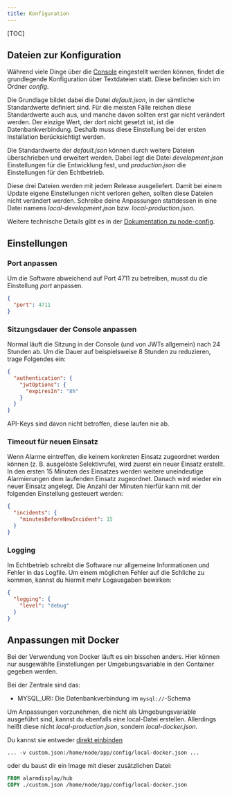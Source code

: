 ```yaml
---
title: Konfiguration
---
```

[TOC]

## Dateien zur Konfiguration

Während viele Dinge über die [Console](05_Console.md) eingestellt werden können, findet die grundlegende Konfiguration über Textdateien statt.
Diese befinden sich im Ordner _config_.

Die Grundlage bildet dabei die Datei _default.json_, in der sämtliche Standardwerte definiert sind.
Für die meisten Fälle reichen diese Standardwerte auch aus, und manche davon sollten erst gar nicht verändert werden.
Der einzige Wert, der dort nicht gesetzt ist, ist die Datenbankverbindung.
Deshalb muss diese Einstellung bei der ersten Installation berücksichtigt werden.

Die Standardwerte der _default.json_ können durch weitere Dateien überschrieben und erweitert werden.
Dabei legt die Datei _development.json_ Einstellungen für die Entwicklung fest, und _production.json_ die Einstellungen für den Echtbetrieb.

Diese drei Dateien werden mit jedem Release ausgeliefert.
Damit bei einem Update eigene Einstellungen nicht verloren gehen, sollten diese Dateien nicht verändert werden.
Schreibe deine Anpassungen stattdessen in eine Datei namens _local-development.json_ bzw. _local-production.json_.

Weitere technische Details gibt es in der [Dokumentation zu node-config](https://github.com/lorenwest/node-config/wiki/Configuration-Files).

## Einstellungen

### Port anpassen
Um die Software abweichend auf Port 4711 zu betreiben, musst du die Einstellung _port_ anpassen.
```json
{
  "port": 4711
}
```

### Sitzungsdauer der Console anpassen
Normal läuft die Sitzung in der Console (und von JWTs allgemein) nach 24 Stunden ab.
Um die Dauer auf beispielsweise 8 Stunden zu reduzieren, trage Folgendes ein:
```json
{
  "authentication": {
    "jwtOptions": {
      "expiresIn": "8h"
    }
  }
}
```

API-Keys sind davon nicht betroffen, diese laufen nie ab.

### Timeout für neuen Einsatz
Wenn Alarme eintreffen, die keinem konkreten Einsatz zugeordnet werden können (z. B. ausgelöste Selektivrufe), wird zuerst ein neuer Einsatz erstellt.
In den ersten 15 Minuten des Einsatzes werden weitere uneindeutige Alarmierungen dem laufenden Einsatz zugeordnet.
Danach wird wieder ein neuer Einsatz angelegt.
Die Anzahl der Minuten hierfür kann mit der folgenden Einstellung gesteuert werden:
```json
{
  "incidents": {
    "minutesBeforeNewIncident": 15
  }
}
```

### Logging
Im Echtbetrieb schreibt die Software nur allgemeine Informationen und Fehler in das Logfile.
Um einem möglichen Fehler auf die Schliche zu kommen, kannst du hiermit mehr Logausgaben bewirken:
```json
{
  "logging": {
    "level": "debug"
  }
}
```

## Anpassungen mit Docker
Bei der Verwendung von Docker läuft es ein bisschen anders.
Hier können nur ausgewählte Einstellungen per Umgebungsvariable in den Container gegeben werden.

Bei der Zentrale sind das:
* MYSQL_URI: Die Datenbankverbindung im `mysql://`-Schema

Um Anpassungen vorzunehmen, die nicht als Umgebungsvariable ausgeführt sind, kannst du ebenfalls eine local-Datei erstellen.
Allerdings heißt diese nicht _local-production.json_, sondern _local-docker.json_.

Du kannst sie entweder [direkt einbinden](https://docs.docker.com/engine/reference/commandline/run/#mount-volume--v---read-only)
```shell
... -v custom.json:/home/node/app/config/local-docker.json ...
```
oder du baust dir ein Image mit dieser zusätzlichen Datei:
```dockerfile
FROM alarmdisplay/hub
COPY ./custom.json /home/node/app/config/local-docker.json
```
